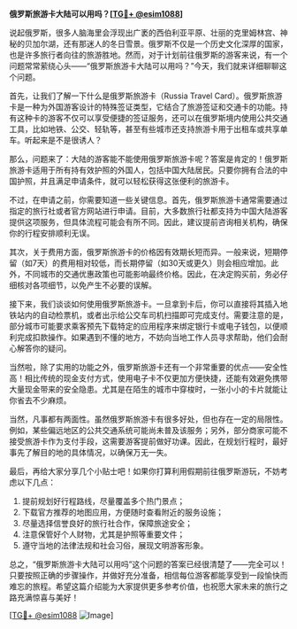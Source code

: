 **俄罗斯旅游卡大陆可以用吗？[[TG💪+ @esim1088](https://t.me/s/esim1088)]**

说起俄罗斯，很多人脑海里会浮现出广袤的西伯利亚平原、壮丽的克里姆林宫、神秘的贝加尔湖，还有那迷人的冬日雪景。俄罗斯不仅是一个历史文化深厚的国家，也是许多旅行者向往的旅游胜地。然而，对于计划前往俄罗斯的游客来说，有一个问题常常萦绕心头——“俄罗斯旅游卡大陆可以用吗？”今天，我们就来详细聊聊这个问题。

首先，让我们了解一下什么是俄罗斯旅游卡（Russia Travel Card）。俄罗斯旅游卡是一种为外国游客设计的特殊签证类型，它结合了旅游签证和交通卡的功能。持有这种卡的游客不仅可以享受便捷的签证服务，还可以在俄罗斯境内使用公共交通工具，比如地铁、公交、轻轨等，甚至有些城市还支持旅游卡用于出租车或共享单车。听起来是不是很诱人？

那么，问题来了：大陆的游客能不能使用俄罗斯旅游卡呢？答案是肯定的！俄罗斯旅游卡适用于所有持有效护照的外国人，包括中国大陆居民。只要你拥有合法的中国护照，并且满足申请条件，就可以轻松获得这张便利的旅游卡。

不过，在申请之前，你需要知道一些关键信息。首先，俄罗斯旅游卡通常需要通过指定的旅行社或者官方网站进行申请。目前，大多数旅行社都支持为中国大陆游客提供这项服务，但具体流程可能会有所不同。因此，建议提前咨询相关机构，确保你的行程安排顺利无误。

其次，关于费用方面，俄罗斯旅游卡的价格因有效期长短而异。一般来说，短期停留（如7天）的费用相对较低，而长期停留（如30天或更久）则会相应增加。此外，不同城市的交通优惠政策也可能影响最终价格。因此，在决定购买前，务必仔细核对各项细节，以免产生不必要的误解。

接下来，我们谈谈如何使用俄罗斯旅游卡。一旦拿到卡后，你可以直接将其插入地铁站内的自动检票机，或者出示给公交车司机扫描即可完成支付。需要注意的是，部分城市可能要求乘客预先下载特定的应用程序来绑定银行卡或电子钱包，以便顺利完成扣款操作。如果遇到不懂的地方，不妨向当地工作人员寻求帮助，他们会耐心解答你的疑问。

当然啦，除了实用的功能之外，俄罗斯旅游卡还有一个非常重要的优点——安全性高！相比传统的现金支付方式，使用电子卡不仅更加方便快捷，还能有效避免携带大量现金带来的安全隐患。尤其是在陌生的城市中穿梭时，一张小小的卡片就能让你省去不少麻烦。

当然，凡事都有两面性。虽然俄罗斯旅游卡有很多好处，但也存在一定的局限性。例如，某些偏远地区的公共交通系统可能尚未普及该服务；另外，部分商家可能不接受旅游卡作为支付手段，这需要游客提前做好功课。因此，在规划行程时，最好事先了解目的地的具体情况，以确保万无一失。

最后，再给大家分享几个小贴士吧！如果你打算利用假期前往俄罗斯游玩，不妨考虑以下几点：

1. 提前规划好行程路线，尽量覆盖多个热门景点；
2. 下载官方推荐的地图应用，方便随时查看附近的服务设施；
3. 尽量选择信誉良好的旅行社合作，保障旅途安全；
4. 注意保管好个人财物，尤其是护照等重要文件；
5. 遵守当地的法律法规和社会习俗，展现文明游客形象。

总之，“俄罗斯旅游卡大陆可以用吗”这个问题的答案已经很清楚了——完全可以！只要按照正确的步骤操作，并做好充分准备，相信每位游客都能享受到一段愉快而难忘的旅程。希望这篇介绍能为大家提供更多参考价值，也祝愿大家未来的旅行之路充满惊喜与美好！

[[TG💪+ @esim1088](https://t.me/s/esim1088) ![Image](https://i.postimg.cc/4NQfJmqS/Snipaste-2025-05-13-00-14-12.png)]